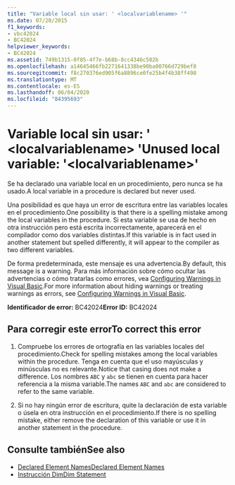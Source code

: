 ```yaml
---
title: "Variable local sin usar: ' <localvariablename> '"
ms.date: 07/20/2015
f1_keywords:
- vbc42024
- BC42024
helpviewer_keywords:
- BC42024
ms.assetid: 749b1315-0f85-4f7e-b68b-8cc4346c502b
ms.openlocfilehash: a14645466fb2271641338be90ba00766d729bef8
ms.sourcegitcommit: f8c270376ed905f6a8896ce0fe25b4f4b38ff498
ms.translationtype: MT
ms.contentlocale: es-ES
ms.lasthandoff: 06/04/2020
ms.locfileid: "84395693"
---
```

# <a name="unused-local-variable-localvariablename"></a><span data-ttu-id="eaf25-102">Variable local sin usar: ' \<localvariablename> '</span><span class="sxs-lookup"><span data-stu-id="eaf25-102">Unused local variable: '\<localvariablename>'</span></span>
<span data-ttu-id="eaf25-103">Se ha declarado una variable local en un procedimiento, pero nunca se ha usado.</span><span class="sxs-lookup"><span data-stu-id="eaf25-103">A local variable in a procedure is declared but never used.</span></span>  
  
 <span data-ttu-id="eaf25-104">Una posibilidad es que haya un error de escritura entre las variables locales en el procedimiento.</span><span class="sxs-lookup"><span data-stu-id="eaf25-104">One possibility is that there is a spelling mistake among the local variables in the procedure.</span></span> <span data-ttu-id="eaf25-105">Si esta variable se usa de hecho en otra instrucción pero está escrita incorrectamente, aparecerá en el compilador como dos variables distintas.</span><span class="sxs-lookup"><span data-stu-id="eaf25-105">If this variable is in fact used in another statement but spelled differently, it will appear to the compiler as two different variables.</span></span>  
  
 <span data-ttu-id="eaf25-106">De forma predeterminada, este mensaje es una advertencia.</span><span class="sxs-lookup"><span data-stu-id="eaf25-106">By default, this message is a warning.</span></span> <span data-ttu-id="eaf25-107">Para más información sobre cómo ocultar las advertencias o cómo tratarlas como errores, vea [Configuring Warnings in Visual Basic](/visualstudio/ide/configuring-warnings-in-visual-basic).</span><span class="sxs-lookup"><span data-stu-id="eaf25-107">For more information about hiding warnings or treating warnings as errors, see [Configuring Warnings in Visual Basic](/visualstudio/ide/configuring-warnings-in-visual-basic).</span></span>  
  
 <span data-ttu-id="eaf25-108">**Identificador de error:** BC42024</span><span class="sxs-lookup"><span data-stu-id="eaf25-108">**Error ID:** BC42024</span></span>  
  
## <a name="to-correct-this-error"></a><span data-ttu-id="eaf25-109">Para corregir este error</span><span class="sxs-lookup"><span data-stu-id="eaf25-109">To correct this error</span></span>  
  
1. <span data-ttu-id="eaf25-110">Compruebe los errores de ortografía en las variables locales del procedimiento.</span><span class="sxs-lookup"><span data-stu-id="eaf25-110">Check for spelling mistakes among the local variables within the procedure.</span></span> <span data-ttu-id="eaf25-111">Tenga en cuenta que el uso mayúsculas y minúsculas no es relevante.</span><span class="sxs-lookup"><span data-stu-id="eaf25-111">Notice that casing does not make a difference.</span></span> <span data-ttu-id="eaf25-112">Los nombres `ABC` y `abc` se tienen en cuenta para hacer referencia a la misma variable.</span><span class="sxs-lookup"><span data-stu-id="eaf25-112">The names `ABC` and `abc` are considered to refer to the same variable.</span></span>  
  
2. <span data-ttu-id="eaf25-113">Si no hay ningún error de escritura, quite la declaración de esta variable o úsela en otra instrucción en el procedimiento.</span><span class="sxs-lookup"><span data-stu-id="eaf25-113">If there is no spelling mistake, either remove the declaration of this variable or use it in another statement in the procedure.</span></span>  
  
## <a name="see-also"></a><span data-ttu-id="eaf25-114">Consulte también</span><span class="sxs-lookup"><span data-stu-id="eaf25-114">See also</span></span>

- [<span data-ttu-id="eaf25-115">Declared Element Names</span><span class="sxs-lookup"><span data-stu-id="eaf25-115">Declared Element Names</span></span>](../programming-guide/language-features/declared-elements/declared-element-names.md)
- [<span data-ttu-id="eaf25-116">Instrucción Dim</span><span class="sxs-lookup"><span data-stu-id="eaf25-116">Dim Statement</span></span>](../language-reference/statements/dim-statement.md)
